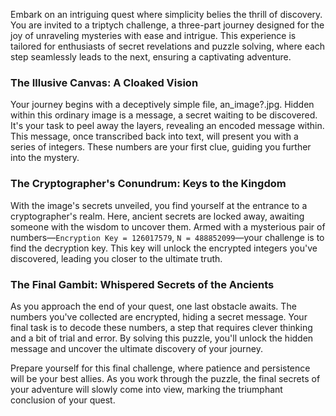 Embark on an intriguing quest where simplicity belies the thrill of discovery. You are invited to a triptych challenge, a three-part journey designed for the joy of unraveling mysteries with ease and intrigue. This experience is tailored for enthusiasts of secret revelations and puzzle solving, where each step seamlessly leads to the next, ensuring a captivating adventure.

### The Illusive Canvas: A Cloaked Vision

Your journey begins with a deceptively simple file, an_image?.jpg. Hidden within this ordinary image is a message, a secret waiting to be discovered. It's your task to peel away the layers, revealing an encoded message within. This message, once transcribed back into text, will present you with a series of integers. These numbers are your first clue, guiding you further into the mystery.

### The Cryptographer's Conundrum: Keys to the Kingdom

With the image's secrets unveiled, you find yourself at the entrance to a cryptographer's realm. Here, ancient secrets are locked away, awaiting someone with the wisdom to uncover them. Armed with a mysterious pair of numbers—`Encryption Key = 126017579`, `N = 488852099`—your challenge is to find the decryption key. This key will unlock the encrypted integers you've discovered, leading you closer to the ultimate truth.

### The Final Gambit: Whispered Secrets of the Ancients

As you approach the end of your quest, one last obstacle awaits. The numbers you've collected are encrypted, hiding a secret message. Your final task is to decode these numbers, a step that requires clever thinking and a bit of trial and error. By solving this puzzle, you'll unlock the hidden message and uncover the ultimate discovery of your journey.

Prepare yourself for this final challenge, where patience and persistence will be your best allies. As you work through the puzzle, the final secrets of your adventure will slowly come into view, marking the triumphant conclusion of your quest.